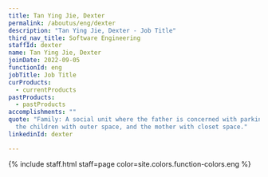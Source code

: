 ```yaml
---
title: Tan Ying Jie, Dexter
permalink: /aboutus/eng/dexter
description: "Tan Ying Jie, Dexter - Job Title"
third_nav_title: Software Engineering
staffId: dexter
name: Tan Ying Jie, Dexter
joinDate: 2022-09-05
functionId: eng
jobTitle: Job Title
curProducts:
  - currentProducts
pastProducts:
  - pastProducts
accomplishments: ""
quote: "Family: A social unit where the father is concerned with parking space,
  the children with outer space, and the mother with closet space."
linkedinId: dexter

---
```


{% include staff.html staff=page color=site.colors.function-colors.eng %}
